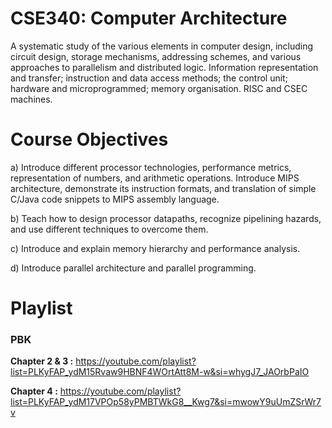 # CSE340: Computer Architecture

<p>A systematic study of the various elements in computer design, including circuit design, storage mechanisms, addressing schemes, and various approaches to parallelism and distributed logic. Information representation and transfer; instruction and data access methods; the control unit; hardware and microprogrammed; memory organisation. RISC and CSEC machines.</p>

# Course Objectives

a) Introduce different processor technologies, performance metrics, representation of numbers, and arithmetic operations. Introduce MIPS architecture, demonstrate its instruction formats, and translation of simple C/Java code snippets to MIPS assembly language.

b) Teach how to design processor datapaths, recognize pipelining hazards, and use different techniques to overcome them.

c) Introduce and explain memory hierarchy and performance analysis.

d) Introduce parallel architecture and parallel programming.

# Playlist

### PBK

**Chapter 2 & 3 :**  https://youtube.com/playlist?list=PLKyFAP_ydM15Rvaw9HBNF4WOrtAtt8M-w&si=whygJ7_JAOrbPaIO

**Chapter 4 :** https://youtube.com/playlist?list=PLKyFAP_ydM17VPOp58yPMBTWkG8__Kwg7&si=mwowY9uUmZSrWr7v